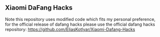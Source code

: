 ## Xiaomi DaFang Hacks
Note this repository uses modified code which fits my personal preference, for the official release of dafang hacks please use the official dafang hacks repository:
https://github.com/EliasKotlyar/Xiaomi-Dafang-Hacks 
